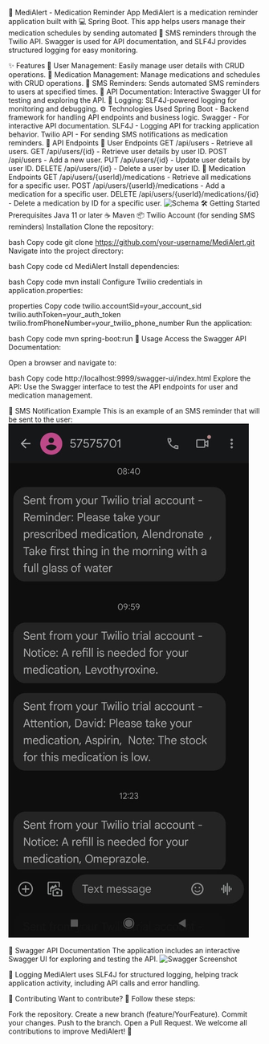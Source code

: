 📲 MediAlert - Medication Reminder App
MediAlert is a medication reminder application built with 💻 Spring Boot. This app helps users manage their medication schedules by sending automated 📱 SMS reminders through the Twilio API. Swagger is used for API documentation, and SLF4J provides structured logging for easy monitoring.

✨ Features
👤 User Management: Easily manage user details with CRUD operations.
💊 Medication Management: Manage medications and schedules with CRUD operations.
📩 SMS Reminders: Sends automated SMS reminders to users at specified times.
📜 API Documentation: Interactive Swagger UI for testing and exploring the API.
📝 Logging: SLF4J-powered logging for monitoring and debugging.
⚙️ Technologies Used
Spring Boot - Backend framework for handling API endpoints and business logic.
Swagger - For interactive API documentation.
SLF4J - Logging API for tracking application behavior.
Twilio API - For sending SMS notifications as medication reminders.
🚀 API Endpoints
👤 User Endpoints
GET /api/users - Retrieve all users.
GET /api/users/{id} - Retrieve user details by user ID.
POST /api/users - Add a new user.
PUT /api/users/{id} - Update user details by user ID.
DELETE /api/users/{id} - Delete a user by user ID.
💊 Medication Endpoints
GET /api/users/{userId}/medications - Retrieve all medications for a specific user.
POST /api/users/{userId}/medications - Add a medication for a specific user.
DELETE /api/users/{userId}/medications/{id} - Delete a medication by ID for a specific user.
![Schema](assets/schema.jpeg)
🛠️ Getting Started
Prerequisites
Java 11 or later ☕
Maven 📦
Twilio Account (for sending SMS reminders)
Installation
Clone the repository:

bash
Copy code
git clone https://github.com/your-username/MediAlert.git
Navigate into the project directory:

bash
Copy code
cd MediAlert
Install dependencies:

bash
Copy code
mvn install
Configure Twilio credentials in application.properties:

properties
Copy code
twilio.accountSid=your_account_sid
twilio.authToken=your_auth_token
twilio.fromPhoneNumber=your_twilio_phone_number
Run the application:

bash
Copy code
mvn spring-boot:run
📖 Usage
Access the Swagger API Documentation:

Open a browser and navigate to:

bash
Copy code
http://localhost:9999/swagger-ui/index.html
Explore the API: Use the Swagger interface to test the API endpoints for user and medication management.

📩 SMS Notification Example
This is an example of an SMS reminder that will be sent to the user:
![SMS Example](assets/sms.jpeg)

📄 Swagger API Documentation
The application includes an interactive Swagger UI for exploring and testing the API.
![Swagger Screenshot](assets/swaggerDocumentation.jpeg)

📝 Logging
MediAlert uses SLF4J for structured logging, helping track application activity, including API calls and error handling.

🤝 Contributing
Want to contribute? 🎉 Follow these steps:

Fork the repository.
Create a new branch (feature/YourFeature).
Commit your changes.
Push to the branch.
Open a Pull Request.
We welcome all contributions to improve MediAlert! 🚀

